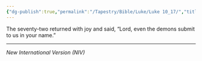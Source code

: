 ```yaml
---
{"dg-publish":true,"permalink":"/Tapestry/Bible/Luke/Luke 10_17/","title":"Luke 10:17","hide":true,"tags":["bible-verse","bible-verse"],"dgHomeLink":true,"dgShowLocalGraph":true,"dgEnableSearch":true}
---
```


The seventy-two returned with joy and said, “Lord, even the demons submit to us in your name.”

---
*New International Version (NIV)*